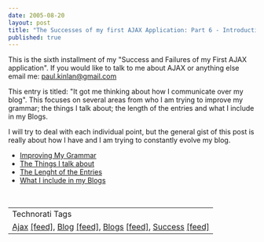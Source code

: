 ```yaml
---
date: 2005-08-20
layout: post
title: "The Successes of my first AJAX Application: Part 6 - Introduction"
published: true
---
```

This is the sixth installment of my "Success and Failures of my First AJAX application".  If you would like to talk to me about AJAX or anything else email me: <a href="mailto:paul.kinlan@gmail.com">paul.kinlan@gmail.com</a><p />This entry is titled: "It got me thinking about how I communicate over my blog".  This focuses on several areas from who I am trying to improve my grammar; the things I talk about; the length of the entries and what I include in my Blogs.<p />I will try to deal with each individual point, but the general gist of this post is really about how I have and I am trying to constantly evolve my blog.<p /><ul>
<li><a href="http://www.kinlan.co.uk/2005/08/successes-of-my-first-ajax_112453021276275409.html">Improving My Grammar</a></li>
<li><a href="http://www.kinlan.co.uk/2005/08/successes-of-my-first-ajax_112453033298247439.html">The Things I talk about</a></li>
<li><a href="http://www.kinlan.co.uk/2005/08/successes-of-my-first-ajax_112453039454958752.html">The Lenght of the Entries</a></li>
<li><a href="http://www.kinlan.co.uk/2005/08/successes-of-my-first-ajax_112453051414855015.html">What I include in my Blogs</a></li>
</ul><br /><table class="TechnoratiHead TagHeader">
<tr><td>Technorati Tags</td></tr>
<tr class="Technorati"><td>
<a href="http://www.technorati.com/tag/Ajax" class="Tag" rel="tag">Ajax</a> <a href="http://feeds.technorati.com/feed/posts/tag/Ajax" class="Tag">[feed]</a>, <a href="http://www.technorati.com/tag/Blog" class="Tag" rel="tag">Blog</a> <a href="http://feeds.technorati.com/feed/posts/tag/Blog" class="Tag">[feed]</a>, <a href="http://www.technorati.com/tag/Blogs" class="Tag" rel="tag">Blogs</a> <a href="http://feeds.technorati.com/feed/posts/tag/Blogs" class="Tag">[feed]</a>, <a href="http://www.technorati.com/tag/Success" class="Tag" rel="tag">Success</a> <a href="http://feeds.technorati.com/feed/posts/tag/Success" class="Tag">[feed]</a>
</td></tr>
</table><div class="blogger-post-footer"><img class="posterous_download_image" src="https://blogger.googleusercontent.com/tracker/8109338-112453010776017550?l=www.kinlan.co.uk%2Findex.html" height="1" alt="" width="1" /></div>

